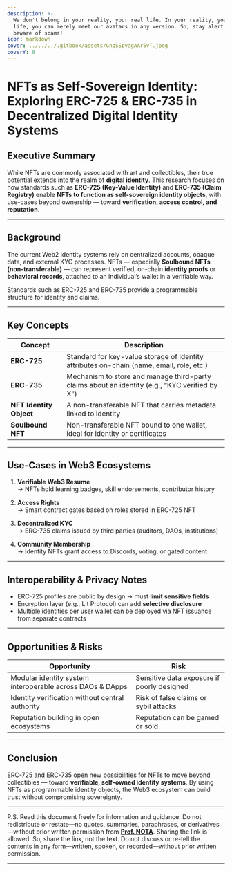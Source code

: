 ```yaml
---
description: >-
  We don't belong in your reality, your real life. In your reality, your real
  life, you can merely meet our avatars in any version. So, stay alert and
  beware of scams!
icon: markdown
cover: ../../../.gitbook/assets/GnqSSpvagAAr5vT.jpeg
coverY: 0
---
```


# NFTs as Self-Sovereign Identity: Exploring ERC-725 & ERC-735 in Decentralized Digital Identity Systems

## Executive Summary

While NFTs are commonly associated with art and collectibles, their true potential extends into the realm of **digital identity**. This research focuses on how standards such as **ERC-725 (Key-Value Identity)** and **ERC-735 (Claim Registry)** enable **NFTs to function as self-sovereign identity objects**, with use-cases beyond ownership — toward **verification, access control, and reputation**.

---

## Background

The current Web2 identity systems rely on centralized accounts, opaque data, and external KYC processes. NFTs — especially **Soulbound NFTs (non-transferable)** — can represent verified, on-chain **identity proofs** or **behavioral records**, attached to an individual’s wallet in a verifiable way.

Standards such as ERC-725 and ERC-735 provide a programmable structure for identity and claims.

---

## Key Concepts

| Concept | Description |
|--------|-------------|
| **ERC-725** | Standard for key-value storage of identity attributes on-chain (name, email, role, etc.) |
| **ERC-735** | Mechanism to store and manage third-party claims about an identity (e.g., “KYC verified by X”) |
| **NFT Identity Object** | A non-transferable NFT that carries metadata linked to identity |
| **Soulbound NFT** | Non-transferable NFT bound to one wallet, ideal for identity or certificates |

---

## Use-Cases in Web3 Ecosystems

1. **Verifiable Web3 Resume**  
   → NFTs hold learning badges, skill endorsements, contributor history

2. **Access Rights**  
   → Smart contract gates based on roles stored in ERC-725 NFT

3. **Decentralized KYC**  
   → ERC-735 claims issued by third parties (auditors, DAOs, institutions)

4. **Community Membership**  
   → Identity NFTs grant access to Discords, voting, or gated content

---

## Interoperability & Privacy Notes

- ERC-725 profiles are public by design → must **limit sensitive fields**
- Encryption layer (e.g., Lit Protocol) can add **selective disclosure**
- Multiple identities per user wallet can be deployed via NFT issuance from separate contracts

---

## Opportunities & Risks

| Opportunity | Risk |
|-------------|------|
| Modular identity system interoperable across DAOs & DApps | Sensitive data exposure if poorly designed |
| Identity verification without central authority | Risk of false claims or sybil attacks |
| Reputation building in open ecosystems | Reputation can be gamed or sold |

---

## Conclusion

ERC-725 and ERC-735 open new possibilities for NFTs to move beyond collectibles — toward **verifiable, self-owned identity systems**. By using NFTs as programmable identity objects, the Web3 ecosystem can build trust without compromising sovereignty.

---

P.S. Read this document freely for information and guidance. Do not redistribute or restate—no quotes, summaries, paraphrases, or derivatives—without prior written permission from [**Prof. NOTA**](https://nota.endhonesa.com/). Sharing the link is allowed. So, share the link, not the text. Do not discuss or re-tell the contents in any form—written, spoken, or recorded—without prior written permission.

---

